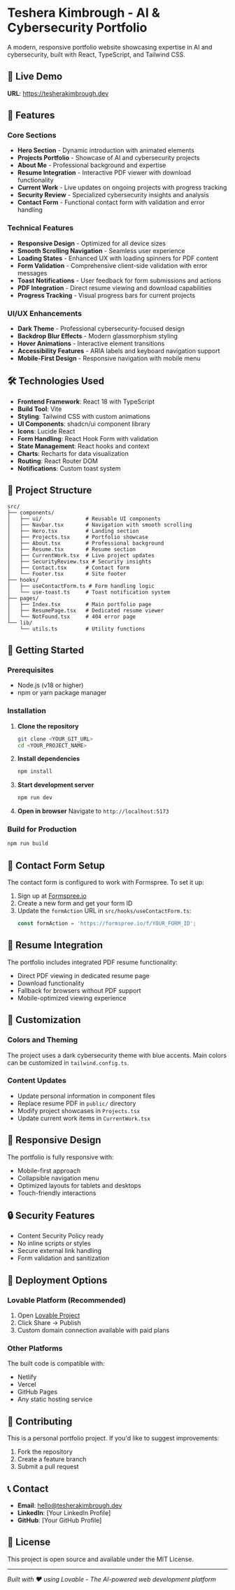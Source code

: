 # Teshera Kimbrough - AI & Cybersecurity Portfolio

A modern, responsive portfolio website showcasing expertise in AI and cybersecurity, built with React, TypeScript, and Tailwind CSS.

## 🌟 Live Demo

**URL**: https://tesherakimbrough.dev

## 🚀 Features

### Core Sections
- **Hero Section** - Dynamic introduction with animated elements
- **Projects Portfolio** - Showcase of AI and cybersecurity projects
- **About Me** - Professional background and expertise
- **Resume Integration** - Interactive PDF viewer with download functionality
- **Current Work** - Live updates on ongoing projects with progress tracking
- **Security Review** - Specialized cybersecurity insights and analysis
- **Contact Form** - Functional contact form with validation and error handling

### Technical Features
- **Responsive Design** - Optimized for all device sizes
- **Smooth Scrolling Navigation** - Seamless user experience
- **Loading States** - Enhanced UX with loading spinners for PDF content
- **Form Validation** - Comprehensive client-side validation with error messages
- **Toast Notifications** - User feedback for form submissions and actions
- **PDF Integration** - Direct resume viewing and download capabilities
- **Progress Tracking** - Visual progress bars for current projects

### UI/UX Enhancements
- **Dark Theme** - Professional cybersecurity-focused design
- **Backdrop Blur Effects** - Modern glassmorphism styling
- **Hover Animations** - Interactive element transitions
- **Accessibility Features** - ARIA labels and keyboard navigation support
- **Mobile-First Design** - Responsive navigation with mobile menu

## 🛠️ Technologies Used

- **Frontend Framework**: React 18 with TypeScript
- **Build Tool**: Vite
- **Styling**: Tailwind CSS with custom animations
- **UI Components**: shadcn/ui component library
- **Icons**: Lucide React
- **Form Handling**: React Hook Form with validation
- **State Management**: React hooks and context
- **Charts**: Recharts for data visualization
- **Routing**: React Router DOM
- **Notifications**: Custom toast system

## 📁 Project Structure

```
src/
├── components/
│   ├── ui/              # Reusable UI components
│   ├── Navbar.tsx       # Navigation with smooth scrolling
│   ├── Hero.tsx         # Landing section
│   ├── Projects.tsx     # Portfolio showcase
│   ├── About.tsx        # Professional background
│   ├── Resume.tsx       # Resume section
│   ├── CurrentWork.tsx  # Live project updates
│   ├── SecurityReview.tsx # Security insights
│   ├── Contact.tsx      # Contact form
│   └── Footer.tsx       # Site footer
├── hooks/
│   ├── useContactForm.ts # Form handling logic
│   └── use-toast.ts     # Toast notification system
├── pages/
│   ├── Index.tsx        # Main portfolio page
│   ├── ResumePage.tsx   # Dedicated resume viewer
│   └── NotFound.tsx     # 404 error page
└── lib/
    └── utils.ts         # Utility functions
```

## 🚀 Getting Started

### Prerequisites
- Node.js (v18 or higher)
- npm or yarn package manager

### Installation

1. **Clone the repository**
   ```bash
   git clone <YOUR_GIT_URL>
   cd <YOUR_PROJECT_NAME>
   ```

2. **Install dependencies**
   ```bash
   npm install
   ```

3. **Start development server**
   ```bash
   npm run dev
   ```

4. **Open in browser**
   Navigate to `http://localhost:5173`

### Build for Production

```bash
npm run build
```

## 📧 Contact Form Setup

The contact form is configured to work with Formspree. To set it up:

1. Sign up at [Formspree.io](https://formspree.io)
2. Create a new form and get your form ID
3. Update the `formAction` URL in `src/hooks/useContactForm.ts`:
   ```typescript
   const formAction = 'https://formspree.io/f/YOUR_FORM_ID';
   ```

## 📄 Resume Integration

The portfolio includes integrated PDF resume functionality:
- Direct PDF viewing in dedicated resume page
- Download functionality
- Fallback for browsers without PDF support
- Mobile-optimized viewing experience

## 🎨 Customization

### Colors and Theming
The project uses a dark cybersecurity theme with blue accents. Main colors can be customized in `tailwind.config.ts`.

### Content Updates
- Update personal information in component files
- Replace resume PDF in `public/` directory
- Modify project showcases in `Projects.tsx`
- Update current work items in `CurrentWork.tsx`

## 📱 Responsive Design

The portfolio is fully responsive with:
- Mobile-first approach
- Collapsible navigation menu
- Optimized layouts for tablets and desktops
- Touch-friendly interactions

## 🔒 Security Features

- Content Security Policy ready
- No inline scripts or styles
- Secure external link handling
- Form validation and sanitization

## 🚀 Deployment Options

### Lovable Platform (Recommended)
1. Open [Lovable Project](https://lovable.dev/projects/38ecebcc-c67f-4997-979c-8d59a9a16c46)
2. Click Share → Publish
3. Custom domain connection available with paid plans

### Other Platforms
The built code is compatible with:
- Netlify
- Vercel
- GitHub Pages
- Any static hosting service

## 🤝 Contributing

This is a personal portfolio project. If you'd like to suggest improvements:
1. Fork the repository
2. Create a feature branch
3. Submit a pull request

## 📞 Contact

- **Email**: hello@tesherakimbrough.dev
- **LinkedIn**: [Your LinkedIn Profile]
- **GitHub**: [Your GitHub Profile]

## 📝 License

This project is open source and available under the MIT License.

---

*Built with ❤️ using Lovable - The AI-powered web development platform*

